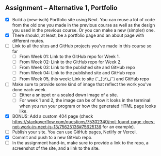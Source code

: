 ## Assignment – Alternative 1, Portfolio

- [X] Build a (new-isch) Portfolio site using Next. You can reuse a lot of code from the old one you made in the previous course as well as the design you used in the previous course. Or you can make a new (simpler) one.
- [X] There should, at least, be a portfolio page and an about page with different routes.
- [ ] Link to all the sites and GitHub projects you've made in this course so far
  - [ ] From Week 01: Link to the GitHub repo for Week 1.
  - [ ] From Week 02: Link to the GitHub repo for Week 2.
  - [ ] From Week 03: Link to the published site and GitHub repo
  - [ ] From Week 04: Link to the published site and GitHub repo
  - [ ] From Week 05, this week: Link to site (¯\_(ツ)_/¯) and GitHub repo
- [ ] Make sure to provide some kind of image that reflect the work you've done each week.
    - [ ] Either a snippet or a scaled down image of a site.
    - [ ] For week 1 and 2, the image can be of how it looks in the terminal when you run your program or how the generated HTML page looks like.
- [X] BONUS: Add a custom 404 page (check https://stackoverflow.com/questions/75302340/not-found-page-does-not-work-in-next-js-13/75625136#75625136 for an example).
- [ ] Publish your site. You can use GitHub pages, Netlify or Vercel.
- [X] Commit and push to a new GitHub repo.
- [ ] In the assignment hand-in, make sure to provide a link to the repo, a screenshot of the site, and a link to the site.